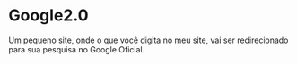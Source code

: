 # Google2.0
Um pequeno site, onde o que você digita no meu site, vai ser redirecionado para sua pesquisa no Google Oficial.
